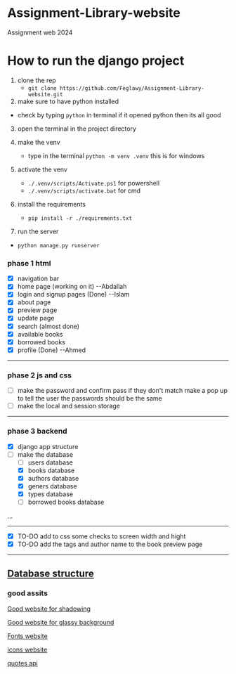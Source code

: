 # Assignment-Library-website

Assignment web 2024

# How to run the django project

1. clone the rep
   - `git clone https://github.com/Feglawy/Assignment-Library-website.git`
2. make sure to have python installed

- check by typing `python` in terminal if it opened python then its all good

3. open the terminal in the project directory
4. make the venv
   - type in the terminal `python -m venv .venv` this is for windows
5. activate the venv

   - `./.venv/scripts/Activate.ps1` for powershell
   - `./.venv/scripts/activate.bat` for cmd

6. install the requirements
   - `pip install -r ./requirements.txt`
7. run the server

- `python manage.py runserver`

### phase 1 html

- [x] navigation bar
- [x] home page (working on it) --Abdallah
- [x] login and signup pages (Done) --Islam
- [x] about page
- [x] preview page
- [x] update page
- [x] search (almost done)
- [x] available books
- [x] borrowed books
- [x] profile (Done) --Ahmed

---

### phase 2 js and css

- [ ] make the password and confirm pass if they don't match make a pop up to tell the user the passwords should be the same
- [ ] make the local and session storage

---

### phase 3 backend

- [x] django app structure
- [ ] make the database
  - [ ] users database
  - [x] books database
  - [x] authors database
  - [x] geners database
  - [x] types database
  - [ ] borrowed books database

...

---

- [x] TO-DO add to css some checks to screen width and hight
- [x] TO-DO add the tags and author name to the book preview page

---

## [Database structure](https://drawsql.app/teams/feglawy/diagrams/library)

### good assits

[Good website for shadowing](https://getcssscan.com/css-box-shadow-examples)

[Good website for glassy background](https://css.glass)

[Fonts website](https://fonts.google.com/)

[icons website](https://fonts.google.com/icons)

[quotes api](https://publicapi.dev/quotes-on-design-api)
